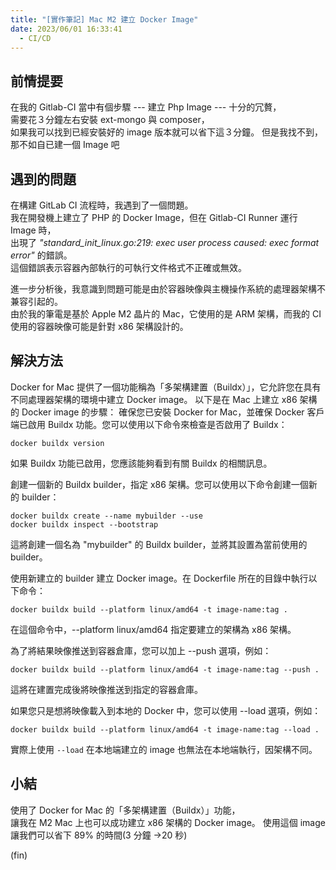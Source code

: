 ```yaml
---
title: "[實作筆記] Mac M2 建立 Docker Image"
date: 2023/06/01 16:33:41
  - CI/CD
---
```


## 前情提要

在我的 Gitlab-CI 當中有個步驟 --- 建立 Php Image --- 十分的冗贅，  
需要花３分鐘左右安裝 ext-mongo 與 composer，  
如果我可以找到已經安裝好的 image 版本就可以省下這３分鐘。
但是我找不到，那不如自已建一個 Image 吧

## 遇到的問題

在構建 GitLab CI 流程時，我遇到了一個問題。  
我在開發機上建立了 PHP 的 Docker Image，但在 Gitlab-CI Runner 運行 Image 時，  
出現了 _"standard_init_linux.go:219: exec user process caused: exec format error"_ 的錯誤。  
這個錯誤表示容器內部執行的可執行文件格式不正確或無效。

進一步分析後，我意識到問題可能是由於容器映像與主機操作系統的處理器架構不兼容引起的。  
由於我的筆電是基於 Apple M2 晶片的 Mac，它使用的是 ARM 架構，而我的 CI 使用的容器映像可能是針對 x86 架構設計的。

## 解決方法

Docker for Mac 提供了一個功能稱為「多架構建置（Buildx）」，它允許您在具有不同處理器架構的環境中建立 Docker image。
以下是在 Mac 上建立 x86 架構的 Docker image 的步驟：
確保您已安裝 Docker for Mac，並確保 Docker 客戶端已啟用 Buildx 功能。您可以使用以下命令來檢查是否啟用了 Buildx：

```shell
docker buildx version
```

如果 Buildx 功能已啟用，您應該能夠看到有關 Buildx 的相關訊息。

創建一個新的 Buildx builder，指定 x86 架構。您可以使用以下命令創建一個新的 builder：

```shell
docker buildx create --name mybuilder --use
docker buildx inspect --bootstrap
```

這將創建一個名為 "mybuilder" 的 Buildx builder，並將其設置為當前使用的 builder。

使用新建立的 builder 建立 Docker image。在 Dockerfile 所在的目錄中執行以下命令：

```shell
docker buildx build --platform linux/amd64 -t image-name:tag .
```

在這個命令中，--platform linux/amd64 指定要建立的架構為 x86 架構。

為了將結果映像推送到容器倉庫，您可以加上 --push 選項，例如：

```shell
docker buildx build --platform linux/amd64 -t image-name:tag --push .
```

這將在建置完成後將映像推送到指定的容器倉庫。

如果您只是想將映像載入到本地的 Docker 中，您可以使用 --load 選項，例如：

```shell
docker buildx build --platform linux/amd64 -t image-name:tag --load .
```

實際上使用 `--load` 在本地端建立的 image 也無法在本地端執行，因架構不同。

## 小結

使用了 Docker for Mac 的「多架構建置（Buildx）」功能，  
讓我在 M2 Mac 上也可以成功建立 x86 架構的 Docker image。
使用這個 image 讓我們可以省下 89% 的時間(3 分鐘 →20 秒)

(fin)
